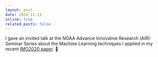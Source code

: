 ```yaml
---
layout: post
date: 2024-11-13
inline: true
related_posts: false
---
```


I gave an invited talk at the NOAA Advance Innovative Research (AIR) Seminar Series about the Machine Learning techniques I applied in my recent [IMO2020 paper](https://www.nature.com/articles/s43247-024-01911-9). :microphone: 
